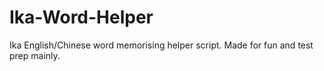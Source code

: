 # Ika-Word-Helper
Ika English/Chinese word memorising helper script. Made for fun and test prep mainly.
